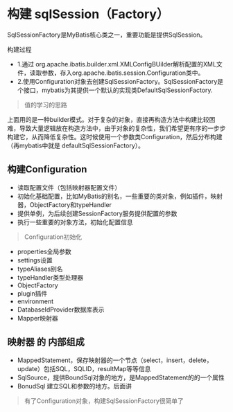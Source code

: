 # 构建 sqlSession（Factory）

SqlSessionFactory是MyBatis核心类之一，重要功能是提供SqlSession。

构建过程 
- 1.通过 org.apache.ibatis.builder.xml.XMLConfigBUilder解析配置的XML文件，读取参数，存入org.apache.ibatis.session.Configuration类中。
- 2.使用Configuration对象去创建SqlSessionFactory。SqlSessionFactory是个接口，mybatis为其提供一个默认的实现类DefaultSqlSessionFactory.

>值的学习的思路

上面用的是一种builder模式。对于复杂的对象，直接再构造方法中构建比较困难，导致大量逻辑放在构造方法中，由于对象的复杂性，我们希望更有序的一步步构建它，从而降低复杂性。这时候使用一个参数类Configuration，然后分布构建（再mybatis中就是 defaultSqlSessionFactory）。

## 构建Configuration

- 读取配置文件（包括映射器配置文件）
- 初始化基础配置，比如MyBatis的别名，一些重要的类对象，例如插件，映射器，ObjectFactory和typeHandler
- 提供单例，为后续创建SessionFactory服务提供配置的参数
- 执行一些重要的对象方法，初始化配置信息

>Configuration初始化
- properties全局参数
- settings设置
- typeAliases别名
- typeHandler类型处理器
- ObjectFactory
- plugin插件
- environment
- DatabaseIdProvider数据库表示
- Mapper映射器

## 映射器  的 内部组成

- MappedStatement，保存映射器的一个节点（select，insert，delete，update）包括SQL，SQLID，resultMap等等信息
- SqlSource，提供BoundSql对象的地方，是MappedStatement的的一个属性
- BonudSql 建立SQL和参数的地方。后面讲


>有了Configuration对象，构建SqlSessionFactory很简单了